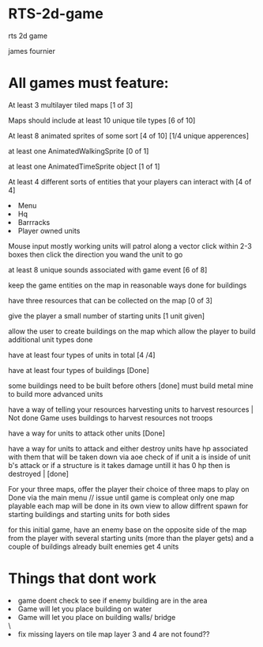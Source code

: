 # RTS-2d-game
rts 2d game
<p>james fournier</p>
<h1>All games must feature:</h1>
<p>At least 3 multilayer tiled maps [1 of 3]</p>
<p>Maps should include at least 10 unique tile types [6 of 10]</p>
<p>At least 8 animated sprites of some sort [4 of 10] [1/4 unique apperences]</p>
<p>at least one AnimatedWalkingSprite [0 of 1]</p>
<p>at least one AnimatedTimeSprite object [1 of 1]</p>
<p>At least 4 different sorts of entities that your players can interact with [4 of 4]</p>
<li>Menu</li>
<li>Hq</li>
<li>Barrracks</li>
<li>Player owned units</li>
<p>Mouse input mostly working units will patrol along a vector click within 2-3 boxes then click the direction you wand the unit to go</p>
<p>at least 8 unique sounds associated with game event [6 of 8]</p>
<p>keep the game entities on the map in reasonable ways done for buildings</p>
<p>have three resources that can be collected on the map [0 of 3]</p>
<p>give the player a small number of starting units  [1 unit given]</p>
<p>allow the user to create buildings on the map which allow the player to build additional unit types done</p>
<p>have at least four types of units in total [4 /4]</p>
<p>have at least four types of buildings [Done]</p>
<p>some buildings need to be built before others [done] must build metal mine to build more advanced units</p>
<p>have a way of telling your resources harvesting units to harvest resources | Not done Game uses buildings to harvest resources not troops</p>
<p>have a way for units to attack other units [Done]</p>
<p>have a way for units to attack and either destroy units have hp associated with them that will be taken down via aoe check of if unit a is inside of unit b's attack or if a structure is it takes damage untill it has 0 hp then is destroyed | [done]</p>
<p>For your three maps, offer the player their choice of three maps to play on Done via the main menu // issue until game is compleat only one map playable each map will be done in its own view to allow diffrent spawn for starting buildings and starting units for both sides</p>
<p>for this initial game, have an enemy base on the opposite side of the map from the player with several starting units (more than the player gets) and a couple of buildings already built enemies get 4 units</p>
<h1>Things that dont work</h1>
<li>game doent check to see if enemy building are in the area</li>
<li>Game will let you place building on water</li>
<li>Game will let you place on building walls/ bridge</li>\
<li>fix missing layers on tile map layer 3 and 4 are not found??</li>
